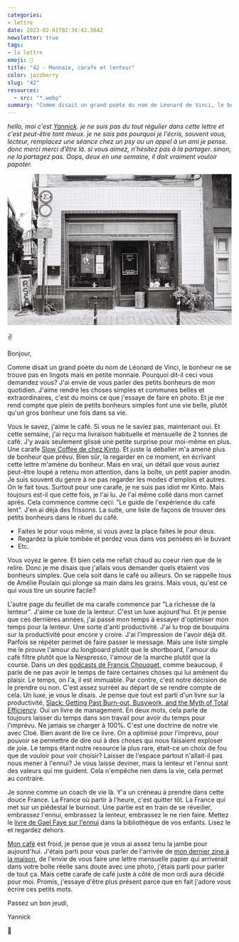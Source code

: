 ```yaml
---
categories:
- lettre
date: 2023-02-01T02:34:42.564Z
newsletter: true
tags:
- la lettre
emoji: 💌
title: "42 - Monnaie, carafe et lenteur"
color: jazzberry
slug: "42"
resources:
  - src: "*.webp"
summary: "Comme disait un grand poète du nom de Léonard de Vinci, le bonheur ne se trouve pas en lingots mais en petite monnaie. Pourquoi dit-il ceci vous demandez vous? J'ai envie de vous parler des petits bonheurs de mon quotidien. J'aime rendre les choses simples et communes belles et extraordinaires, c'est du moins ce que j'essaye de faire en photo. Et je me rend compte que plein de petits bonheurs simples font une vie belle, plutôt qu'un gros bonheur une fois dans sa vie."
---
```

*hello, moi c'est [Yannick](https://yannickschutz.com). je ne suis pas du tout régulier dans cette lettre et c'est peut-être tant mieux. je ne sais pas pourquoi je l'écris, souvent vous, lecteur, remplacez une séance chez un psy ou un appel à un ami je pense. donc merci merci d’être là. si vous aimez, n’hésitez pas à la partager. sinon, ne la partagez pas. Oops, deux en une semaine, il doit vraiment vouloir papoter.*

 ![Bruxelles ma belle](cover.webp)

✌️

Bonjour,

Comme disait un grand poète du nom de Léonard de Vinci, le bonheur ne se trouve pas en lingots mais en petite monnaie. Pourquoi dit-il ceci vous demandez vous? J'ai envie de vous parler des petits bonheurs de mon quotidien. J'aime rendre les choses simples et communes belles et extraordinaires, c'est du moins ce que j'essaye de faire en photo. Et je me rend compte que plein de petits bonheurs simples font une vie belle, plutôt qu'un gros bonheur une fois dans sa vie.

Vous le savez, j'aime le café. Si vous ne le saviez pas, maintenant oui. Et cette semaine, j'ai reçu ma livraison habituelle et mensuelle de 2 tonnes de café. J'y avais seulement glissé une petite surprise pour moi-même en plus. Une carafe [Slow Coffee de chez Kinto](https://kinto-europe.com/collections/slow-coffee-style). Et juste la déballer m'a amené plus de bonheur que prévu. Bien sûr, la regarder en ce moment, en écrivant cette lettre m'amène du bonheur. Mais en vrai, un détail que vous auriez peut-être loupé a retenu mon attention, dans la boîte, un petit papier anodin. Je suis souvent du genre à ne pas regarder les modes d'emplois et autres. On le fait tous. Surtout pour une carafe, je ne suis pas idiot mr Kinto. Mais toujours est-il que cette fois, je l'ai lu. Je l'ai même collé dans mon carnet après. Cela commence comme ceci: "Le guide de l'expérience du café lent". J'en ai déjà des frissons. La suite, une liste de façons de trouver des petits bonheurs dans le rituel du café.
- Faites le pour vous même, si vous avez la place faites le pour deux.
- Regardez la pluie tombée et perdez vous dans vos pensées en le buvant
- Etc.

Vous voyez le genre. Et bien cela me refait chaud au coeur rien que de le relire. Donc je me disais que j'allais vous demander quels étaient vos bonheurs simples. Que cela soit dans le café ou ailleurs. On se rappelle tous de Amélie Poulain qui plonge sa main dans les grains. Mais vous, qu'est ce qui vous tire un sourire facile?

L'autre page du feuillet de ma carafe commence par "La richesse de la lenteur". J'aime ce luxe de la lenteur. C'est un luxe aujourd'hui. Et je pense que ces dernières années, j'ai passé mon temps à essayer d'optimiser mon temps pour la lenteur. Une sorte d'anti productivité. J'ai lu trop de bouquins sur la productivité pour encore y croire. J'ai l'impression de l'avoir déjà dit. Parfois se répéter permet de faire passer le message. Mais une liste simple me le prouve l'amour du longboard plutôt que le shortboard, l'amour du café filtre plutôt que la Nespresso, l'amour de la marche plutôt que la course. Dans un des [podcasts de Francis Chouquet](https://anchor.fm/petit-journal-crea), comme beaucoup, il parle de ne pas avoir le temps de faire certaines choses qui lui amènent du plaisir. Le temps, on l'a, il est immuable. Par contre, c'est notre décision de le prendre ou non. C'est assez surréel au départ de se rendre compte de cela. Un luxe, je vous le disais. Je pense que tout est parti d'un livre sur la productivité, [Slack: Getting Past Burn-out, Busywork, and the Myth of Total Efficiency](https://www.momox-shop.fr/tom-demarco-slack-getting-past-burn-out-busywork-and-the-myth-of-total-efficiency-gebundene-ausgabe-M00932633617.html). Oui un livre de management. En deux mots, cela parle de toujours laisser du temps dans son travail pour avoir du temps pour l'imprévu. Ne jamais se charger à 100%. C'est une doctrine de notre vie avec Cloé. Bien avant de lire ce livre. On a optimisé pour l'imprévu, pour pouvoir se permettre de dire oui à des choses qui nous faisaient exploser de joie. Le temps étant notre resource la plus rare, était-ce un choix de fou que de vouloir pour voir choisir? Laisser de l'espace partout n'allait-il pas nous mener à l'ennui? Je vous laisse deviner, mais la lenteur et l'ennui sont des valeurs qui me guident. Cela n'empêche rien dans la vie, cela permet au contraire.

Je sonne comme un coach de vie là. Y'a un créneau à prendre dans cette douce France. La France où partir à l'heure, c'est quitter tôt. La France qui met sur un piédestal le burnout. Une partie est en train de se réveiller, embrassez l'ennui, embrassez la lenteur, embrassez le ne rien faire. Mettez le [livre de Gael Faye sur l'ennui](https://livre.fnac.com/a17166066/Gael-Faye-L-Ennui-des-apres-midi-sans-fin) dans la bibliothèque de vos enfants. Lisez le et regardez dehors.

[Mon café](https://mokcoffee.be/collections/coffee/products/kenya-kiangundo-pb) est froid, je pense que je vous ai assez tenu la jambe pour aujourd'hui. J'étais parti pour vous parler de l'arrivée de [mon dernier zine à la maison](https://yannickschutz.com/shop/100-cool-zines/), de l'envie de vous faire une lettre mensuelle papier qui arriverait dans votre boîte réelle sans doute avec une photo, j'étais parti pour parler de tout ça. Mais cette carafe de café juste à côté de mon ordi aura décidé pour moi. Promis, j'essaye d'être plus présent parce que en fait j'adore vous écrire ces petits mots.

Passez un bon jeudi,

Yannick

💌
